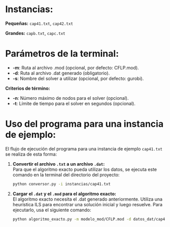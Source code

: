 # Instancias:

**Pequeñas:** `cap41.txt`, `cap42.txt`

**Grandes:** `capb.txt`, `capc.txt`

# Parámetros de la terminal:

- **-m**: Ruta al archivo .mod (opcional, por defecto: CFLP.mod).
- **-d**: Ruta al archivo .dat generado (obligatorio).
- **-s**: Nombre del solver a utilizar (opcional, por defecto: gurobi).

**Criterios de término:**

- **-n**: Número máximo de nodos para el solver (opcional).
- **-t**: Límite de tiempo para el solver en segundos (opcional).

# Uso del programa para una instancia de ejemplo:

El flujo de ejecución del programa para una instancia de ejemplo `cap41.txt` se realiza de esta forma:

1. **Convertir el archivo `.txt` a un archivo `.dat`:**  
   Para que el algoritmo exacto pueda utilizar los datos, se ejecuta este comando en la terminal del directorio del proyecto:

   ```bash
   python conversor.py -i instancias/cap41.txt
   ```

2. **Cargar el `.dat` y el `.mod` para el algoritmo exacto:**  
   El algoritmo exacto necesita el .dat generado anteriormente. Utiliza una heurística ILS para encontrar una solución inicial y luego resuelve. Para ejecutarlo, usa el siguiente comando:

   ```bash
   python algoritmo_exacto.py -m modelo_mod/CFLP.mod -d datos_dat/cap41.dat -n 1000 -t 1200
   ```
